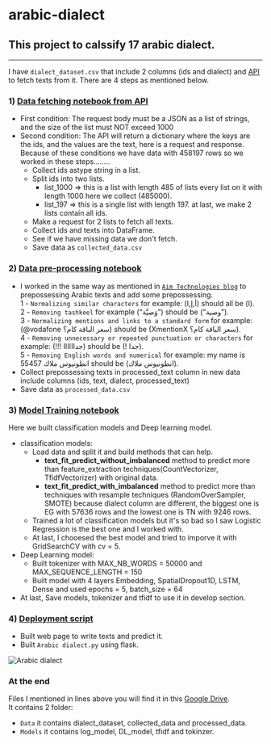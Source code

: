 # arabic-dialect
## This project to calssify 17 arabic dialect.
________________________
I have `dialect_dataset.csv` that include 2 columns (ids and dialect) and [API](https://recruitment.aimtechnologies.co/ai-tasks) to fetch texts from it.
There are 4 steps as mentioned below.<br>
### 1) [Data fetching notebook from API](https://github.com/AntoniosMalak/arabic-dialect/blob/main/data_fetching.ipynb)
- First condition: The request body must be a JSON as a list of strings, and the size of the list must NOT
exceed 1000
- Second condition: The API will return a dictionary where the keys are the ids, and the values are the text, here
is a request and response.<br>
Because of these conditions we have data with 458197 rows so we worked in these steps........
  - Collect ids astype string in a list.
  - Split ids into two lists.
    - list_1000 => this is a list with length 485 of lists every list on it with length 1000 here we collect (485000).
    - list_197  => this is a single list with length 197.
    at last, we make 2 lists contain all ids.
  - Make a request for 2 lists to fetch all texts.
  - Collect ids and texts into DataFrame.
  - See if we have missing data we don't fetch.
  - Save data as `collected_data.csv`

### 2) [Data pre-processing notebook](https://github.com/AntoniosMalak/arabic-dialect/blob/main/data_pre-processing.ipynb)
- I worked in the same way as mentioned in [`Aim Technologies blog`](https://aimtechnologies.co/arabic-sentiment-analysis-blog.html?fbclid=IwAR0hlfhCOqd2xpJ3sGUb8yJbN0MzMq4dPPe6swuXwtdbCx1Mrn2I2wei3AM) to prepossessing Arabic texts and add some prepossessing. <br>
    1 - `Normalizing similar characters` for example: (أ,إ,ا) should all be (ا). <br>
    2 - `Removing tashkeel` for example (“وَصيَّة”) should be (“وصية”). <br>
    3 - `Normalizing mentions and links to a standard form` for example: (@vodafone سعر الباقة كام؟) should be (XmentionX سعر الباقة كام؟).<br>
    4 - `Removing unnecessary or repeated punctuation or characters` for example: (!!! جداااااا) should be (! جدا).<br>
    5 - `Removing English words and numerical` for example: my name is انطونيوس ملاك 55457 should be (انطونيوس ملاك). <br>
- Collect prepossessing texts in processed_text column in new data include columns (ids, text, dialect, processed_text)
- Save data as `processed_data.csv`

### 3) [Model Training notebook](https://github.com/AntoniosMalak/arabic-dialect/blob/main/model_training.ipynb)
Here we built classification models and Deep learning model.
- classification models:
  - Load data and split it and build methods that can help.
    - **text_fit_predict_without_imbalanced** method to predict more than feature_extraction techniques(CountVectorizer, TfidfVectorizer) with original data.
    - **text_fit_predict_with_imbalanced** method to predict more than techniques with resample techniques (RandomOverSampler, SMOTE) because dialect column are different, the biggest one is EG with 57636 rows and the lowest one is TN with 9246 rows.
  - Trained a lot of classification models but it's so bad so I saw Logistic Regression is the best one and I worked with.
  - At last, I chooesed the best model and tried to imporve it with GridSearchCV with cv = 5.
- Deep Learning model:
  - Built tokenizer with MAX_NB_WORDS = 50000 and MAX_SEQUENCE_LENGTH = 150
  - Built model with 4 layers Embedding, SpatialDropout1D, LSTM, Dense and used epochs = 5, batch_size = 64
- At last, Save models, tokenizer and tfidf to use it in develop section.

### 4) [Deployment script](https://github.com/AntoniosMalak/arabic-dialect/tree/main/Deploy)
- Built web page to write texts and predict it.
- Built `Arabic dialect.py` using flask.

![Arabic dialect](https://user-images.githubusercontent.com/57007944/157964986-b2720d86-2ca0-4b6d-9499-034cedb590ce.jpg)


### At the end
Files I mentioned in lines above you will find it in this [Google Drive](https://drive.google.com/file/d/1ugiOzVbdwGnR0TiRX4DU46TzWfrB_9SL/view?usp=sharing).<br>
It contains 2 folder:
- `Data` it contains dialect_dataset, collected_data and processed_data.
- `Models` it contains log_model, DL_model, tfidf and tokinzer.
